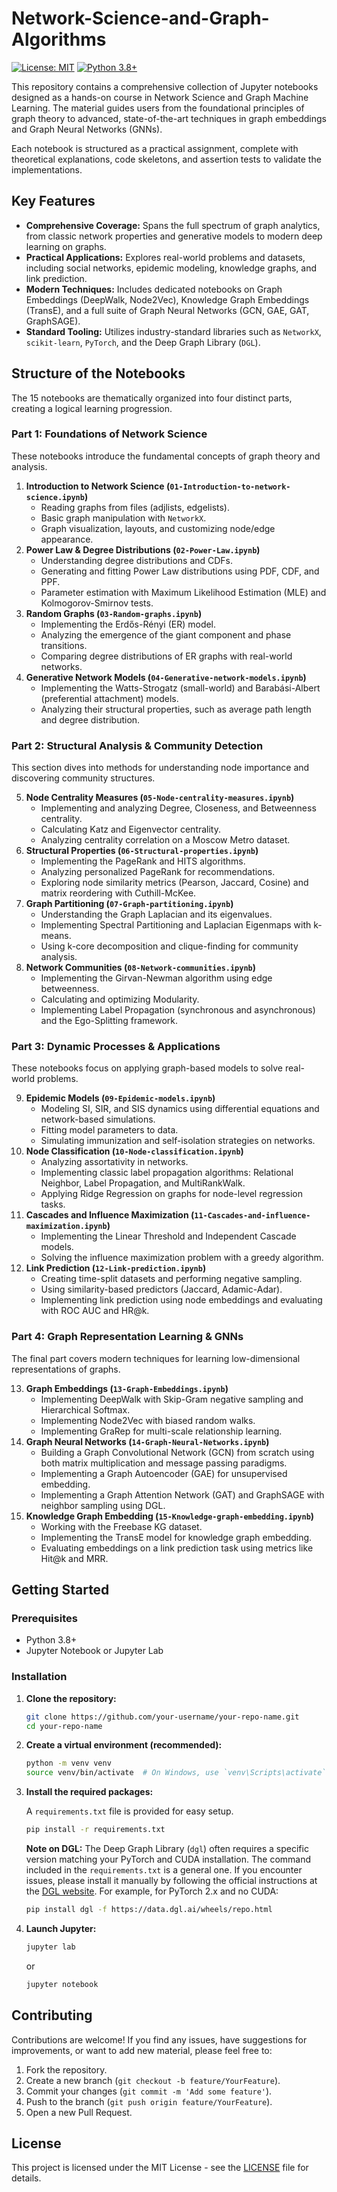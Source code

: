 # Network-Science-and-Graph-Algorithms

[![License: MIT](https://img.shields.io/badge/License-MIT-yellow.svg)](https://opensource.org/licenses/MIT)
[![Python 3.8+](https://img.shields.io/badge/python-3.8+-blue.svg)](https://www.python.org/downloads/release/python-380/)

This repository contains a comprehensive collection of Jupyter notebooks designed as a hands-on course in Network Science and Graph Machine Learning. The material guides users from the foundational principles of graph theory to advanced, state-of-the-art techniques in graph embeddings and Graph Neural Networks (GNNs).

Each notebook is structured as a practical assignment, complete with theoretical explanations, code skeletons, and assertion tests to validate the implementations.

## Key Features

*   **Comprehensive Coverage:** Spans the full spectrum of graph analytics, from classic network properties and generative models to modern deep learning on graphs.
*   **Practical Applications:** Explores real-world problems and datasets, including social networks, epidemic modeling, knowledge graphs, and link prediction.
*   **Modern Techniques:** Includes dedicated notebooks on Graph Embeddings (DeepWalk, Node2Vec), Knowledge Graph Embeddings (TransE), and a full suite of Graph Neural Networks (GCN, GAE, GAT, GraphSAGE).
*   **Standard Tooling:** Utilizes industry-standard libraries such as `NetworkX`, `scikit-learn`, `PyTorch`, and the Deep Graph Library (`DGL`).

## Structure of the Notebooks

The 15 notebooks are thematically organized into four distinct parts, creating a logical learning progression.

### Part 1: Foundations of Network Science

These notebooks introduce the fundamental concepts of graph theory and analysis.

1.  **Introduction to Network Science (`01-Introduction-to-network-science.ipynb`)**
    *   Reading graphs from files (adjlists, edgelists).
    *   Basic graph manipulation with `NetworkX`.
    *   Graph visualization, layouts, and customizing node/edge appearance.
2.  **Power Law & Degree Distributions (`02-Power-Law.ipynb`)**
    *   Understanding degree distributions and CDFs.
    *   Generating and fitting Power Law distributions using PDF, CDF, and PPF.
    *   Parameter estimation with Maximum Likelihood Estimation (MLE) and Kolmogorov-Smirnov tests.
3.  **Random Graphs (`03-Random-graphs.ipynb`)**
    *   Implementing the Erdős-Rényi (ER) model.
    *   Analyzing the emergence of the giant component and phase transitions.
    *   Comparing degree distributions of ER graphs with real-world networks.
4.  **Generative Network Models (`04-Generative-network-models.ipynb`)**
    *   Implementing the Watts-Strogatz (small-world) and Barabási-Albert (preferential attachment) models.
    *   Analyzing their structural properties, such as average path length and degree distribution.

### Part 2: Structural Analysis & Community Detection

This section dives into methods for understanding node importance and discovering community structures.

5.  **Node Centrality Measures (`05-Node-centrality-measures.ipynb`)**
    *   Implementing and analyzing Degree, Closeness, and Betweenness centrality.
    *   Calculating Katz and Eigenvector centrality.
    *   Analyzing centrality correlation on a Moscow Metro dataset.
6.  **Structural Properties (`06-Structural-properties.ipynb`)**
    *   Implementing the PageRank and HITS algorithms.
    *   Analyzing personalized PageRank for recommendations.
    *   Exploring node similarity metrics (Pearson, Jaccard, Cosine) and matrix reordering with Cuthill-McKee.
7.  **Graph Partitioning (`07-Graph-partitioning.ipynb`)**
    *   Understanding the Graph Laplacian and its eigenvalues.
    *   Implementing Spectral Partitioning and Laplacian Eigenmaps with k-means.
    *   Using k-core decomposition and clique-finding for community analysis.
8.  **Network Communities (`08-Network-communities.ipynb`)**
    *   Implementing the Girvan-Newman algorithm using edge betweenness.
    *   Calculating and optimizing Modularity.
    *   Implementing Label Propagation (synchronous and asynchronous) and the Ego-Splitting framework.

### Part 3: Dynamic Processes & Applications

These notebooks focus on applying graph-based models to solve real-world problems.

9.  **Epidemic Models (`09-Epidemic-models.ipynb`)**
    *   Modeling SI, SIR, and SIS dynamics using differential equations and network-based simulations.
    *   Fitting model parameters to data.
    *   Simulating immunization and self-isolation strategies on networks.
10. **Node Classification (`10-Node-classification.ipynb`)**
    *   Analyzing assortativity in networks.
    *   Implementing classic label propagation algorithms: Relational Neighbor, Label Propagation, and MultiRankWalk.
    *   Applying Ridge Regression on graphs for node-level regression tasks.
11. **Cascades and Influence Maximization (`11-Cascades-and-influence-maximization.ipynb`)**
    *   Implementing the Linear Threshold and Independent Cascade models.
    *   Solving the influence maximization problem with a greedy algorithm.
12. **Link Prediction (`12-Link-prediction.ipynb`)**
    *   Creating time-split datasets and performing negative sampling.
    *   Using similarity-based predictors (Jaccard, Adamic-Adar).
    *   Implementing link prediction using node embeddings and evaluating with ROC AUC and HR@k.

### Part 4: Graph Representation Learning & GNNs

The final part covers modern techniques for learning low-dimensional representations of graphs.

13. **Graph Embeddings (`13-Graph-Embeddings.ipynb`)**
    *   Implementing DeepWalk with Skip-Gram negative sampling and Hierarchical Softmax.
    *   Implementing Node2Vec with biased random walks.
    *   Implementing GraRep for multi-scale relationship learning.
14. **Graph Neural Networks (`14-Graph-Neural-Networks.ipynb`)**
    *   Building a Graph Convolutional Network (GCN) from scratch using both matrix multiplication and message passing paradigms.
    *   Implementing a Graph Autoencoder (GAE) for unsupervised embedding.
    *   Implementing a Graph Attention Network (GAT) and GraphSAGE with neighbor sampling using DGL.
15. **Knowledge Graph Embedding (`15-Knowledge-graph-embedding.ipynb`)**
    *   Working with the Freebase KG dataset.
    *   Implementing the TransE model for knowledge graph embedding.
    *   Evaluating embeddings on a link prediction task using metrics like Hit@k and MRR.

## Getting Started

### Prerequisites

*   Python 3.8+
*   Jupyter Notebook or Jupyter Lab

### Installation

1.  **Clone the repository:**
    ```bash
    git clone https://github.com/your-username/your-repo-name.git
    cd your-repo-name
    ```

2.  **Create a virtual environment (recommended):**
    ```bash
    python -m venv venv
    source venv/bin/activate  # On Windows, use `venv\Scripts\activate`
    ```

3.  **Install the required packages:**

    A `requirements.txt` file is provided for easy setup.
    ```bash
    pip install -r requirements.txt
    ```
    **Note on DGL:** The Deep Graph Library (`dgl`) often requires a specific version matching your PyTorch and CUDA installation. The command included in the `requirements.txt` is a general one. If you encounter issues, please install it manually by following the official instructions at the [DGL website](https://www.dgl.ai/pages/start.html). For example, for PyTorch 2.x and no CUDA:
    ```bash
    pip install dgl -f https://data.dgl.ai/wheels/repo.html
    ```

4.  **Launch Jupyter:**
    ```bash
    jupyter lab
    ```
    or
    ```bash
    jupyter notebook
    ```

## Contributing

Contributions are welcome! If you find any issues, have suggestions for improvements, or want to add new material, please feel free to:

1.  Fork the repository.
2.  Create a new branch (`git checkout -b feature/YourFeature`).
3.  Commit your changes (`git commit -m 'Add some feature'`).
4.  Push to the branch (`git push origin feature/YourFeature`).
5.  Open a new Pull Request.

## License

This project is licensed under the MIT License - see the [LICENSE](LICENSE) file for details.
